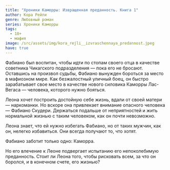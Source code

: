 ```yaml
---
title: "Хроники Каморры: Извращенная преданность. Книга 1"
author: Кора Рейли
genre: Любовный роман
series: Хроники Каморры
tags:
  - 18+
  - мафия
image: /src/assets/img/kora_rejli__izvraschennaya_predannost.jpeg
have: true
---
```

Фабиано был воспитан, чтобы идти по стопам своего отца в качестве советника Чикагского подразделения — пока его не бросают. Оставшись на произвол судьбы, Фабиано вынужден бороться за место в мафиозном мире. Как безжалостный уличный боец, он быстро зарабатывает свое место в качестве нового силовика Каморры Лас-Вегаса — человека, которого нужно бояться.

Леона хочет построить достойную себе жизнь, вдали от своей матери — наркоманки. Но вскоре она привлекает внимание опасного человека — Фабиано Скудери. Держаться подальше от неприятностей и жить нормальной жизнью с таким человеком, как он почти невозможно.

Леона знает, что ей нужно избегать Фабиано, но от таких мужчин, как он, нелегко избавиться. Они всегда получают то, что хотят.

Фабиано заботит только одно: Каморра.

Но его влечение к Леоне подвергает испытанию его непоколебимую преданность. Стоит ли Леона того, чтобы рисковать всем, за что он боролся, и в конечном счете, его жизнью?
